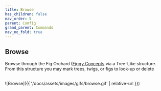 ```yaml
---
title: Browse
has_children: false
nav_order: 5
parent: Config
grand_parent: Commands
nav_no_fold: true
---
```


## Browse

Browse through the Fig Orchard ([Figgy Concepts](/docs/getting-started/concepts.html) via a Tree-Like structure. 
From this structure you may mark trees, twigs, or figs to look-up or delete

<br/>![Browse]({{ '/docs/assets/images/gifs/browse.gif' | relative-url }})<br/>